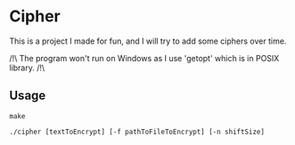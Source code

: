 # Cipher

This is a project I made for fun, and I will try to add some ciphers over time.

/!\ The program won't run on Windows as I use 'getopt' which is in POSIX library. /!\

## Usage
  `make`
  
  `./cipher [textToEncrypt] [-f pathToFileToEncrypt] [-n shiftSize]`
